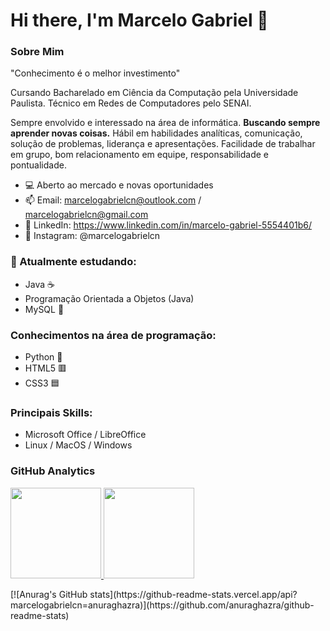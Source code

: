 # Hi there, I'm Marcelo Gabriel 👋

### Sobre Mim
<p>
    "Conhecimento é o melhor investimento"
<p>
    Cursando Bacharelado em Ciência da Computação pela Universidade Paulista. Técnico em Redes de Computadores pelo SENAI.
<p>
    Sempre envolvido e interessado na área de informática. <b>Buscando sempre aprender novas coisas.</b> Hábil em habilidades analíticas, comunicação, solução de problemas, liderança e apresentações. Facilidade de trabalhar em grupo, bom relacionamento em equipe, responsabilidade e pontualidade.

- 💻 Aberto ao mercado e novas oportunidades
- 📫 Email: marcelogabrielcn@outlook.com / marcelogabrielcn@gmail.com
- 🤖 LinkedIn: https://www.linkedin.com/in/marcelo-gabriel-5554401b6/
- 🦁 Instagram: @marcelogabrielcn

### 🌱 Atualmente estudando:
- Java ☕
- Programação Orientada a Objetos (Java) 
- MySQL 🐬

### Conhecimentos na área de programação:
- Python 🐍
- HTML5 🟥
- CSS3 🟦

### Principais Skills:
- Microsoft Office / LibreOffice
- Linux / MacOS / Windows

### GitHub Analytics

<p align="left">
<a href="https://github.com/marcelogabrielcn">
  <img height="145em" src="https://github-readme-stats-eight-theta.vercel.app/api/top-langs/?username=marcelogabrielcn&layout=compact&langs_count=8&theme=midnight-purple"/>
  <img height="145em" src="https://github-readme-stats-eight-theta.vercel.app/api?username=marcelogabrielcn&show_icons=true&theme=midnight-purple"/>
</a>
</p>
<p align="left">
[![Anurag's GitHub stats](https://github-readme-stats.vercel.app/api?marcelogabrielcn=anuraghazra)](https://github.com/anuraghazra/github-readme-stats)
